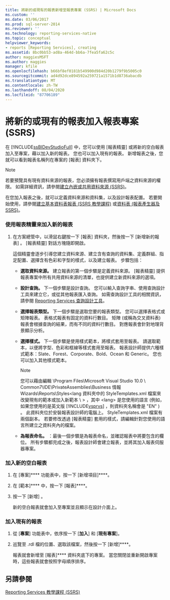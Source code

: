 ```yaml
---
title: 將新的或現有的報表新增至報表專案 (SSRS) | Microsoft Docs
ms.custom: ''
ms.date: 03/06/2017
ms.prod: sql-server-2014
ms.reviewer: ''
ms.technology: reporting-services-native
ms.topic: conceptual
helpviewer_keywords:
- reports [Reporting Services], creating
ms.assetid: 8bc0bb53-ad8a-464d-bb6a-7fea5fa62c5c
author: maggiesMSFT
ms.author: maggies
manager: kfile
ms.openlocfilehash: b66bf8ef0181b549900d984d20b1279f9b5005c0
ms.sourcegitcommit: ad4d92dce894592a259721a1571b1d8736abacdb
ms.translationtype: MT
ms.contentlocale: zh-TW
ms.lasthandoff: 08/04/2020
ms.locfileid: "87706189"
---
```

# <a name="add-a-new-or-existing-report-to-a-report-project-ssrs"></a>將新的或現有的報表加入報表專案 (SSRS)
  在 [!INCLUDE[ssBIDevStudioFull](../../includes/ssbidevstudiofull-md.md)] 中，您可以使用 [報表精靈] 或將新的空白報表加入至專案，藉以加入新的報表。 您也可以加入現有的報表。 新增報表之後，您就可以看到報表名稱列在專案的 [報表]  資料夾下。  
  
> [!NOTE]  
>  若要預覽具有現有資料來源的報表，您必須擁有報表撰寫用戶端之資料來源的權限。 如需詳細資訊，請參閱[建立內嵌或共用資料來源 &#40;SSRS&#41;](../create-an-embedded-or-shared-data-source-ssrs.md)。  
  
 在您加入報表之後，就可以定義資料來源和資料集，以及設計報表配置。 若要開始使用，請參閱[建立基本資料表報表 &#40;SSRS 教學課程&#41;](../create-a-basic-table-report-ssrs-tutorial.md) 或[資料表 &#40;報表產生器及 SSRS&#41;](../report-design/tables-report-builder-and-ssrs.md)。  
  
### <a name="to-add-a-new-report-using-the-report-wizard"></a>使用報表精靈來加入新的報表  
  
1.  在方案總管中，以滑鼠右鍵按一下 [報表] 資料夾，然後按一下 [新增新的報表]  。 [報表精靈]  對話方塊隨即開啟。  
  
     這個精靈會逐步引導您建立資料來源、建立含有查詢的資料集、定義群組、指定配置、選擇含有色彩和字型的樣式，以及建立報表。 步驟包括：  
  
    -   **選取資料來源。** 建立報表的第一個步驟是定義資料來源。 [報表精靈] 提供報表專案中所有共用資料來源的清單，也提供建立新資料來源的選項。  
  
    -   **設計查詢。** 下一個步驟是設計查詢。 您可以輸入查詢字串、使用查詢設計工具來建立它，或從其他報表匯入查詢。 如需查詢設計工具的相關資訊，請參閱 [Reporting Services 查詢設計工具](../reporting-services-query-designers.md)。  
  
    -   **選擇報表類型。** 下一個步驟是選取您要的報表類型。 您可以選擇表格式或矩陣報表。 表格式報表有固定的資料行數目。 矩陣 (或稱為交叉資料表) 報表會根據查詢的結果，而有不同的資料行數目。 對應報表會針對地理背景顯示分析。  
  
    -   **選擇樣式。** 下一個步驟是使用樣式範本，將樣式套用至報表。 請選取範本，以便將字型、色彩和框線等樣式套用至報表。 報表設計師提供六種樣式範本：Slate、Forest、Corporate、Bold、Ocean 和 Generic。 您也可以加入其他樣式範本。  
  
        > [!NOTE]  
        >  您可以藉由編輯 \Program Files\Microsoft Visual Studio 10.0 \ Common7\IDE\PrivateAssemblies\Business 情報 Wizards\Reports\Styles<lang 資料夾中的 StyleTemplates.xml 檔案來改變現有的範本或加入新範本 \\ \> ，其中 \<lang> 是您使用的語言 (例如，如果您使用的是英文版 [!INCLUDE[vsprvs](../../includes/vsprvs-md.md)] ，則資料夾名稱會是 "EN" ) 。 此資料夾位於安裝報表設計師的電腦上。 StyleTemplates.xml 檔案有兩個副本。 若要修改透過 [報表精靈] 套用的樣式，請編輯針對您使用的語言所建立之資料夾內的檔案。  
  
    -   **為報表命名。**  ：最後一個步驟是為報表命名，並確認報表中將要包含的欄位。 所有步驟都完成之後，報表設計師會建立報表，並將其加入報表伺服器專案。  
  
### <a name="to-add-a-new-blank-report"></a>加入新的空白報表  
  
1.  在 [專案]**** 功能表中，按一下 [新增項目]****。  
  
2.  在 [範本]**** 中，按一下 [報表]****。  
  
3.  按一下 [新增] 。  
  
     新的空白報表就會加入至專案並且顯示在設計介面上。  
  
### <a name="to-add-an-existing-report"></a>加入現有的報表  
  
1.  從 [**專案**] 功能表中，依序按一下 [**加入**] 和 [**現有專案**]。  
  
2.  巡覽至 .rdl 檔的位置、選取該檔案，然後按一下 [新增]****。  
  
     報表就會新增至 [報表]**** 資料夾底下的專案。 當您關閉並重新開啟專案時，這些報表就會按照字母順序排序。  
  
## <a name="see-also"></a>另請參閱  
 [Reporting Services 教學課程 &#40;SSRS&#41;](../reporting-services-tutorials-ssrs.md)  
  
  
